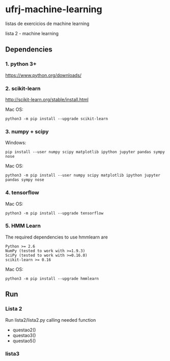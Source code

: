 # ufrj-machine-learning
listas de exercicios de machine learning

lista 2 - machine learning


## Dependencies

### 1. python 3+

https://www.python.org/downloads/

### 2. scikit-learn

http://scikit-learn.org/stable/install.html 

Mac OS:

    python3 -m pip install --upgrade scikit-learn

### 3. numpy + scipy

Windows:

    pip install --user numpy scipy matplotlib ipython jupyter pandas sympy nose

Mac OS:

    python3 -m pip install --user numpy scipy matplotlib ipython jupyter pandas sympy nose

### 4. tensorflow

Mac OS:

    python3 -m pip install --upgrade tensorflow

### 5. HMM Learn

The required dependencies to use hmmlearn are

    Python >= 2.6
    NumPy (tested to work with >=1.9.3)
    SciPy (tested to work with >=0.16.0)
    scikit-learn >= 0.16

Mac OS:

    python3 -m pip install --upgrade hmmlearn

## Run

### Lista 2 
 Run lista2/lista2.py calling needed function 
* questao2()
* questao3()
* questao5()

### lista3